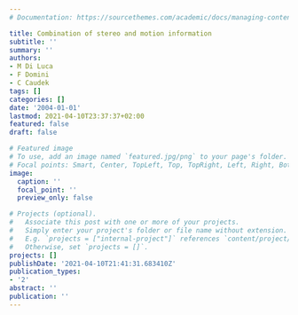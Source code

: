 ```yaml
---
# Documentation: https://sourcethemes.com/academic/docs/managing-content/

title: Combination of stereo and motion information
subtitle: ''
summary: ''
authors:
- M Di Luca
- F Domini
- C Caudek
tags: []
categories: []
date: '2004-01-01'
lastmod: 2021-04-10T23:37:37+02:00
featured: false
draft: false

# Featured image
# To use, add an image named `featured.jpg/png` to your page's folder.
# Focal points: Smart, Center, TopLeft, Top, TopRight, Left, Right, BottomLeft, Bottom, BottomRight.
image:
  caption: ''
  focal_point: ''
  preview_only: false

# Projects (optional).
#   Associate this post with one or more of your projects.
#   Simply enter your project's folder or file name without extension.
#   E.g. `projects = ["internal-project"]` references `content/project/deep-learning/index.md`.
#   Otherwise, set `projects = []`.
projects: []
publishDate: '2021-04-10T21:41:31.683410Z'
publication_types:
- '2'
abstract: ''
publication: ''
---
```

